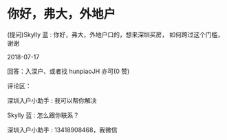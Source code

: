 # 你好，弗大，外地户

(提问)Skylly 蓝 : 你好，弗大，外地户口的，想来深圳买房， 如何跨过这个门槛，谢谢

2018-07-17

回答：入深户、或者找 hunpiaoJH 亦可(0 赞)

评论区：

深圳入户小助手 : 我可以帮你解决

Skylly 蓝 : 怎么跟你联系？

深圳入户小助手 : 13418908468，我微信